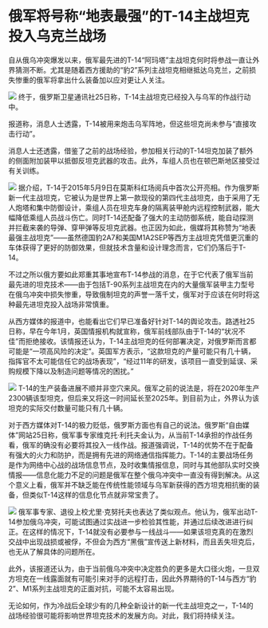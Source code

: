 # 俄军将号称“地表最强”的T-14主战坦克投入乌克兰战场

自从俄乌冲突爆发以来，俄军最先进的T-14“阿玛塔”主战坦克何时将参战一直让外界猜测不断。尤其是随着西方援助的“豹2”系列主战坦克相继抵达乌克兰，之前损失惨重的俄军将拿出什么装备加以应对更让人关注。

![](https://inews.gtimg.com/om_bt/OFsWB_3T_G54uN4drmE42Ohl4lhdhP_bkpgmz-JI7UlEYAA/1000)
终于，俄罗斯卫星通讯社25日称，T-14主战坦克已经投入与乌军的作战行动中。

报道称，消息人士透露，T-14被用来炮击乌军阵地，但这些坦克尚未参与“直接攻击行动”。

消息人士还透露，借鉴了之前的战场经验，参加相关行动的T-14坦克加装了额外的侧面附加装甲以抵御反坦克武器的攻击。此外，车组人员也在顿巴斯地区接受过有关训练。

![](https://inews.gtimg.com/om_bt/O3NXDPDeWwBpViKbBoyTYcue2kOjdcDArc7diaWhkSXcgAA/1000)
据介绍，T-14于2015年5月9日在莫斯科红场阅兵中首次公开亮相。作为俄罗斯新一代主战坦克，它被认为是世界上第一款现役的第四代主战坦克，由于采用了无人炮塔和集中防御设计，乘组人员在坦克车身的隔离装甲舱内远程控制武器，能大幅降低乘组人员战斗伤亡。同时T-14还配备了强大的主动防御系统，能自动探测并拦截来袭的导弹、穿甲弹等反坦克武器。也正因为如此，俄媒将其称赞为“地表最强主战坦克”——虽然德国豹2A7和美国M1A2SEP等西方主战坦克凭借更沉重的车体获得了更好的防御效果，但就技术含量和设计理念而言，它们仍落后于T-14。

不过之所以俄方要如此郑重其事地宣布T-14参战的消息，在于它代表了俄军当前最先进的坦克技术——由于包括T-90系列主战坦克在内的大量俄军装甲主力型号在俄乌冲突中损失惨重，导致俄制坦克的声誉一落千丈，俄军对于应该在何时将这种最先进坦克投入战场非常慎重。

从西方媒体的报道中，也能看出它们早已准备好针对T-14的舆论攻击。路透社25日称，早在今年1月，英国情报机构就宣称，俄军前线部队由于T-14的“状况不佳”而拒绝接收。该情报还认为，T-14主战坦克的任何部署决定，对俄罗斯而言都可能是“一项高风险的决定”。英国军方表示，“这款坦克的产量可能只有几十辆，指挥官不太可能信任它的战场表现”，“经过11年的研发，该项目一直受到延误、采购规模下降以及制造问题等情况的困扰。”

![](https://inews.gtimg.com/om_bt/OCfo8DG4ubzrUXFJuRMezlVOhCPT9T2CI0GnVSuXjporYAA/1000)
T-14的生产装备进展不顺并非空穴来风。俄军之前的说法是，将在2020年生产2300辆该型坦克，但后来又将这一时间延长至2025年。到目前为止，外界认为该坦克的实际交付数量可能只有几十辆。

对于西方媒体对T-14的极力贬低，俄罗斯方面也有自己的说法。俄罗斯“自由媒体”网站25日称，俄军事专家维克托·利托夫金认为，从当前T-14承担的作战任务看，俄军的确没有必要将其投入一线作战。报道强调说，T-14的优势不在于配备有强大的火力和防护，而是拥有先进的网络通信指挥能力。T-14的主要战场任务是作为网络中心战的战场信息节点，及时收集情报信息，同时与其他部队实时交换情报——信息化能力不足的问题是俄军在整个俄乌冲突中一直没有得到解决。从这个意义上看，俄军并不缺乏能在传统性能领域与乌军新获得的西方坦克相抗衡的装备，但类似T-14这样的信息化节点就非常宝贵了。

![](https://inews.gtimg.com/om_bt/OKXb4YvVOogfZcFPGk2BaHTwHCTd5Trdswa2Gz71o6LrkAA/1000)
俄军事专家、退役上校尤里·克努托夫也表达了类似观点。他认为，俄军出动T-14参加俄乌冲突，可能试图通过实战进一步检验其性能，并通过后续改进进行纠正。在这样的情况下，T-14就没有必要参与一线战斗——如果该坦克真的在激烈交战中出现战损或被俘，不但会为西方“黑俄”宣传送上新材料，而且丢失坦克后，也无从了解具体的问题所在。

此外，该报道还认为，由于当前俄乌冲突中决定胜负的更多是大口径火炮，一旦双方坦克在一线露面就有可能引来对手的远程打击，因此外界期待的T-14与西方“豹2”、M1系列主战坦克的正面对抗，可能不太容易出现。

无论如何，作为冷战后全球少有的几种全新设计的新一代主战坦克之一，T-14的战场经验很可能将影响世界坦克技术的发展方向。对此，我们将持续关注。

